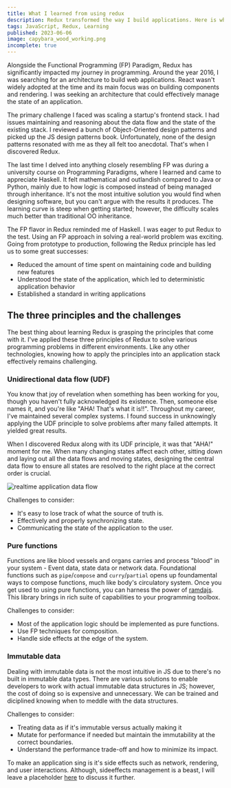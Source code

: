 ```yaml
---
title: What I learned from using redux
description: Redux transformed the way I build applications. Here is what I learned after using it for several years.
tags: JavaScript, Redux, Learning
published: 2023-06-06
image: capybara_wood_working.png
incomplete: true
---
```


Alongside the Functional Programming (FP) Paradigm, Redux has significantly impacted my journey in programming. Around the year 2016, I was searching for an architecture to build web applications. React wasn't widely adopted at the time and its main focus was on building components and rendering. I was seeking an architecture that could effectively manage the state of an application.

The primary challenge I faced was scaling a startup's frontend stack. I had issues maintaining and reasoning about the data flow and the state of the existing stack. I reviewed a bunch of Object-Oriented design patterns and picked up the JS design patterns book. Unfortunately, none of the design patterns resonated with me as they all felt too anecdotal. That's when I discovered Redux.

The last time I delved into anything closely resembling FP was during a university course on Programming Paradigms, where I learned and came to appreciate Haskell. It felt mathematical and outlandish compared to Java or Python, mainly due to how logic is composed instead of being managed through inheritance. It's not the most intuitive solution you would find when designing software, but you can't argue with the results it produces. The learning curve is steep when getting started; however, the difficulty scales much better than traditional OO inheritance.

The FP flavor in Redux reminded me of Haskell. I was eager to put Redux to the test. Using an FP approach in solving a real-world problem was exciting. Going from prototype to production, following the Redux principle has led us to some great successes:

- Reduced the amount of time spent on maintaining code and building new features
- Understood the state of the application, which led to deterministic application behavior
- Established a standard in writing applications

## The three principles and the challenges

The best thing about learning Redux is grasping the principles that come with it. I've applied these three principles of Redux to solve various programming problems in different environments. Like any other technologies, knowing how to apply the principles into an application stack effectively remains challenging.

### Unidirectional data flow (UDF)

You know that joy of revelation when something has been working for you, though you haven't fully acknowledged its existence. Then, someone else names it, and you're like "AHA! That's what it is!!". Throughout my career, I've maintained several complex systems. I found success in unknowingly applying the UDF principle to solve problems after many failed attempts. It yielded great results.

When I discovered Redux along with its UDF principle, it was that "AHA!" moment for me. When many changing states affect each other, sitting down and laying out all the data flows and moving states, designing the central data flow to ensure all states are resolved to the right place at the correct order is crucial.

![realtime application data flow](/static/img/posts/realtime-application-data-flow.png)

Challenges to consider:

- It's easy to lose track of what the source of truth is.
- Effectively and properly synchronizing state.
- Communicating the state of the application to the user.

### Pure functions

Functions are like blood vessels and organs carries and process "blood" in your system - Event data, state data or network data. Foundational functions such as `pipe`/`compose` and `curry`/`partial` opens up foundamental ways to compose functions, much like body's circulatory system. Once you get used to using pure functions, you can harness the power of [ramdajs](https://ramdajs.com/). This library brings in rich suite of capabilities to your programming toolbox.

Challenges to consider:

- Most of the application logic should be implemented as pure functions.
- Use FP techniques for composition.
- Handle side effects at the edge of the system.

### Immutable data

Dealing with immutable data is not the most intuitive in JS due to there's no built in immutable data types. There are various solutions to enable developers to work with actual immutable data structures in JS; however, the cost of doing so is expensive and unnecessary. We can be trained and diciplined knowing when to meddle with the data structures.

Challenges to consider:

- Treating data as if it's immutable versus actually making it
- Mutate for performance if needed but maintain the immutability at the correct boundaries.
- Understand the performance trade-off and how to minimize its impact.

To make an application sing is it's side effects such as network, rendering, and user interactions. Although, sideeffects management is a beast, I will leave a placeholder [here](/post/sideeffects) to discuss it further.

